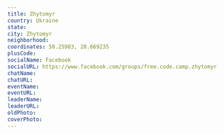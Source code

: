 ```yaml
---
title: Zhytomyr
country: Ukraine
state: 
city: Zhytomyr
neighborhood: 
coordinates: 50.25983, 28.669235
plusCode:
socialName: Facebook
socialURL: https://www.facebook.com/groups/free.code.camp.zhytomyr
chatName:
chatURL:
eventName:
eventURL:
leaderName:
leaderURL:
oldPhoto: 
coverPhoto:
---
```

